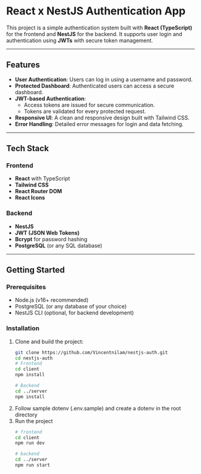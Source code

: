# React x NestJS Authentication App

This project is a simple authentication system built with **React (TypeScript)** for the frontend and **NestJS** for the backend. It supports user login and authentication using **JWTs** with secure token management.

---

## Features

- **User Authentication**: Users can log in using a username and password.
- **Protected Dashboard**: Authenticated users can access a secure dashboard.
- **JWT-based Authentication**:
  - Access tokens are issued for secure communication.
  - Tokens are validated for every protected request.
- **Responsive UI**: A clean and responsive design built with Tailwind CSS.
- **Error Handling**: Detailed error messages for login and data fetching.

---

## Tech Stack

### Frontend
- **React** with TypeScript
- **Tailwind CSS**
- **React Router DOM**
- **React Icons**

### Backend
- **NestJS**
- **JWT (JSON Web Tokens)**
- **Bcrypt** for password hashing
- **PostgreSQL** (or any SQL database)

---

## Getting Started

### Prerequisites
- Node.js (v16+ recommended)
- PostgreSQL (or any database of your choice)
- NestJS CLI (optional, for backend development)

### Installation

1. Clone and build the project:
   ```bash
   git clone https://github.com/Vincentnilam/nestjs-auth.git
   cd nestjs-auth
   # Frontend
   cd client
   npm install

   # Backend
   cd ../server
   npm install
2. Follow sample dotenv (.env.sample) and create a dotenv in the root directory
3. Run the project
   ```bash
   # frontend
   cd client
   npm run dev
   
   # backend
   cd ../server
   npm run start
